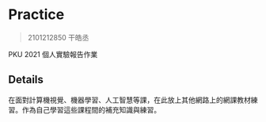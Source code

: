 # Practice

> 2101212850 干皓丞

PKU 2021 個人實驗報告作業

## Details

在面對計算機視覺、機器學習、人工智慧等課，在此放上其他網路上的網課教材練習。作為自己學習這些課程間的補充知識與練習。
